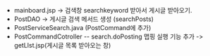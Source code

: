 - mainboard.jsp -> 검색창 searchkeyword 받아서 게시글 받아오기.
- PostDAO -> 게시글 검색 메서드 생성 (searchPosts)
- PostServiceSearch.java (PostCommand에 추가)
- PostCommandCotroller 
 -- search.doPosting 맵핑 실행 기능 추가 -> getLIst.jsp(게시글 목록 받아오는 창)
